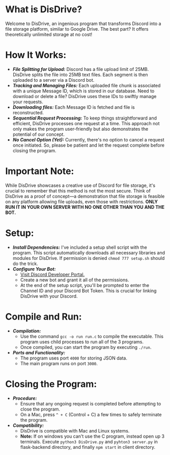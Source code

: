 # What is DisDrive?
Welcome to DisDrive, an ingenious program that transforms Discord into a file storage platform, similar to Google Drive. The best part? It offers theoretically unlimited storage at no cost!

# How It Works:
- _**File Splitting for Upload:**_ Discord has a file upload limit of 25MB. DisDrive splits the file into 25MB text files. Each segment is then uploaded to a server via a Discord bot.
- _**Tracking and Managing Files:**_ Each uploaded file chunk is associated with a unique Message ID, which is stored in our database. Need to download or delete a file? DisDrive uses these IDs to swiftly manage your requests.
- _**Downloading files:**_ Each Message ID is fetched and file is reconstructed.
- _**Sequential Request Processing:**_ To keep things straightforward and efficient, DisDrive processes one request at a time. This approach not only makes the program user-friendly but also demonstrates the potential of our concept.
- _**No Cancel Option (Yet):**_ Currently, there's no option to cancel a request once initiated. So, please be patient and let the request complete before closing the program.
# Important Note:
While DisDrive showcases a creative use of Discord for file storage, it's crucial to remember that this method is not the most secure. Think of DisDrive as a proof of concept—a demonstration that file storage is feasible on any platform allowing file uploads, even those with restrictions.
**ONLY RUN IT IN YOUR OWN SERVER WITH NO ONE OTHER THAN YOU AND THE BOT.**
# Setup:
- _**Install Dependencies:**_ I've included a setup shell script with the program. This script automatically downloads all necessary libraries and modules for DisDrive. If permission is denied ```chmod 777 setup.sh``` should do the trick.
- _**Configure Your Bot:**_
  - [Visit Discord Developer Portal.](https://discord.com/developers/applications)
  - Create a new bot and grant it all of the permissions.
  - At the end of the setup script, you'll be prompted to enter the Channel ID and your Discord Bot Token. This is crucial for linking DisDrive with your Discord.

# Compile and Run:
- _**Compilation:**_
  - Use the command ```gcc -o run run.c``` to compile the executable. This program uses child processes to run all of the 3 programs.
  - Once compiled, you can start the program by executing ```./run```.
- _**Ports and Functionality:**_
  - The program uses port ```4000``` for storing JSON data.
  - The main program runs on port ```3000```.

# Closing the Program:
- _**Procedure:**_
  - Ensure that any ongoing request is completed before attempting to close the program.
  - On a Mac, press ```^ + C``` (Control + C) a few times to safely terminate the program.
- _**Compatibility:**_
  - DisDrive is compatible with Mac and Linux systems.
  - **Note:** If on windows you can't use the C program, instead open up 3 terminals. Execute ```python3 DisDrive.py``` and ```pyhton3 server.py``` in flask-backend directory, and finally ```npm start``` in client directory. 

